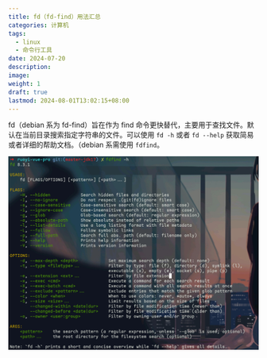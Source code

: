 ```yaml
---
title: fd（fd-find）用法汇总
categories: 计算机
tags:
  - linux
  - 命令行工具
date: 2024-07-20
description: 
image: 
weight: 1
draft: true
lastmod: 2024-08-01T13:02:15+08:00
---
```


fd（debian 系为 fd-find）旨在作为 find 命令更快替代，主要用于查找文件。默认在当前目录搜索指定字符串的文件。可以使用 `fd -h` 或者 `fd --help` 获取简易或者详细的帮助文档。（debian 系需使用 `fdfind`。

![image.png](https://raw.githubusercontent.com/oLd-Y/PicGoPictures/main/20240720093728.png)

## 



